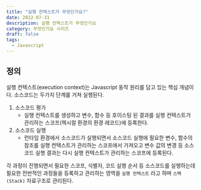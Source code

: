 ```yaml
---
title: "실행 컨텍스트가 무엇인가요?"
date: 2022-07-31
description: 실행 컨텍스트가 무엇인가요
category: 무엇인가요 시리즈
draft: false
tags:
  - Javascript
---
```


## 정의

실행 컨텍스트(execution context)는 Javascript 동작 원리를 담고 있는 핵심 개념이다.
소스코드는 두가지 단계를 거쳐 실행된다.

1. 소스코드 평가
   - 실행 컨텍스트를 생성하고 변수, 함수 등 호이스팅 된 결과를 실행 컨텍스트가 관리하는 스코프(렉시컬 환경의 환경 레코드)에 등록한다.
2. 소스코드 실행
   - 런타임 환경에서 소스코드가 실행되면서 소스코드 실행에 필요한 변수, 함수의 참조를 실행 컨텍스트가 관리하는 스코프에서 가져오고 변수 값의 변경 등 소스코드 실행 결과는 다시 실행 컨텍스트가 관리하는 스코프에 등록된다.

각 과정이 진행되면서 필요한 스코프, 식별자, 코드 실행 순서 등 소스코드를 실행하는데 필요한 전반적인 과정들을 등록하고 관리하는 영역을 `실행 컨텍스트` 라고 하며 `스택(Stack)` 자료구조로 관리된다.
